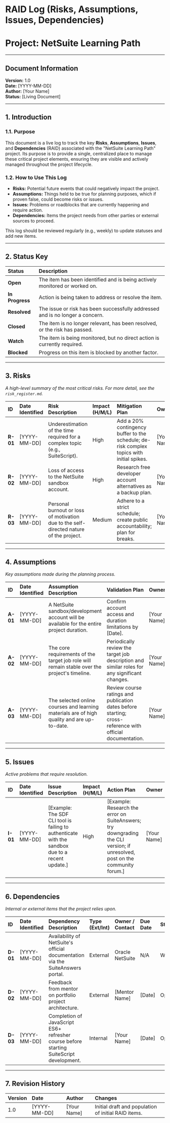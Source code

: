 # RAID Log (Risks, Assumptions, Issues, Dependencies)
# Project: NetSuite Learning Path

---

## Document Information
**Version:** 1.0  
**Date:** [YYYY-MM-DD]  
**Author:** [Your Name]  
**Status:** [Living Document]

---

## 1. Introduction

### 1.1. Purpose
This document is a live log to track the key **Risks**, **Assumptions**, **Issues**, and **Dependencies** (RAID) associated with the "NetSuite Learning Path" project. Its purpose is to provide a single, centralized place to manage these critical project elements, ensuring they are visible and actively managed throughout the project lifecycle.

### 1.2. How to Use This Log
*   **Risks:** Potential future events that could negatively impact the project.
*   **Assumptions:** Things held to be true for planning purposes, which if proven false, could become risks or issues.
*   **Issues:** Problems or roadblocks that are currently happening and require action.
*   **Dependencies:** Items the project needs from other parties or external sources to proceed.

This log should be reviewed regularly (e.g., weekly) to update statuses and add new items.

---

## 2. Status Key
| Status | Description |
| :--- | :--- |
| **Open** | The item has been identified and is being actively monitored or worked on. |
| **In Progress** | Action is being taken to address or resolve the item. |
| **Resolved** | The issue or risk has been successfully addressed and is no longer a concern. |
| **Closed** | The item is no longer relevant, has been resolved, or the risk has passed. |
| **Watch** | The item is being monitored, but no direct action is currently required. |
| **Blocked** | Progress on this item is blocked by another factor. |

---

## 3. Risks
*A high-level summary of the most critical risks. For more detail, see the `risk_register.md`.*

| ID | Date Identified | Risk Description | Impact (H/M/L) | Mitigation Plan | Owner | Status |
| :--- | :--- | :--- | :--- | :--- | :--- | :--- |
| **R-01** | [YYYY-MM-DD] | Underestimation of the time required for a complex topic (e.g., SuiteScript). | High | Add a 20% contingency buffer to the schedule; de-risk complex topics with initial spikes. | [Your Name] | Open |
| **R-02** | [YYYY-MM-DD] | Loss of access to the NetSuite sandbox account. | High | Research free developer account alternatives as a backup plan. | [Your Name] | Open |
| **R-03** | [YYYY-MM-DD] | Personal burnout or loss of motivation due to the self-directed nature of the project. | Medium | Adhere to a strict schedule; create public accountability; plan for breaks. | [Your Name] | Open |

---

## 4. Assumptions
*Key assumptions made during the planning process.*

| ID | Date Identified | Assumption Description | Validation Plan | Owner | Status |
| :--- | :--- | :--- | :--- | :--- | :--- |
| **A-01** | [YYYY-MM-DD] | A NetSuite sandbox/development account will be available for the entire project duration. | Confirm account access and duration limitations by [Date]. | [Your Name] | Open |
| **A-02** | [YYYY-MM-DD] | The core requirements of the target job role will remain stable over the project's timeline. | Periodically review the target job description and similar roles for any significant changes. | [Your Name] | Open |
| **A-03** | [YYYY-MM-DD] | The selected online courses and learning materials are of high quality and are up-to-date. | Review course ratings and publication dates before starting; cross-reference with official documentation. | [Your Name] | Open |

---

## 5. Issues
*Active problems that require resolution.*

| ID | Date Identified | Issue Description | Impact (H/M/L) | Action Plan | Owner | Due Date | Status |
| :--- | :--- | :--- | :--- | :--- | :--- | :--- | :--- |
| **I-01** | [YYYY-MM-DD] | [Example: The SDF CLI tool is failing to authenticate with the sandbox due to a recent update.] | High | [Example: Research the error on SuiteAnswers; try downgrading the CLI version; if unresolved, post on the community forum.] | [Your Name] | [Date] | Open |
| | | | | | | | |

---

## 6. Dependencies
*Internal or external items that the project relies upon.*

| ID | Date Identified | Dependency Description | Type (Ext/Int) | Owner / Contact | Due Date | Status |
| :--- | :--- | :--- | :--- | :--- | :--- | :--- |
| **D-01** | [YYYY-MM-DD] | Availability of NetSuite's official documentation via the SuiteAnswers portal. | External | Oracle NetSuite | N/A | Watch |
| **D-02** | [YYYY-MM-DD] | Feedback from mentor on portfolio project architecture. | External | [Mentor Name] | [Date] | Open |
| **D-03** | [YYYY-MM-DD] | Completion of JavaScript ES6+ refresher course before starting SuiteScript development. | Internal | [Your Name] | [Date] | Open |

---

## 7. Revision History
| Version | Date | Author | Changes |
| :--- | :--- | :--- | :--- |
| 1.0 | [YYYY-MM-DD] | [Your Name] | Initial draft and population of initial RAID items. |
